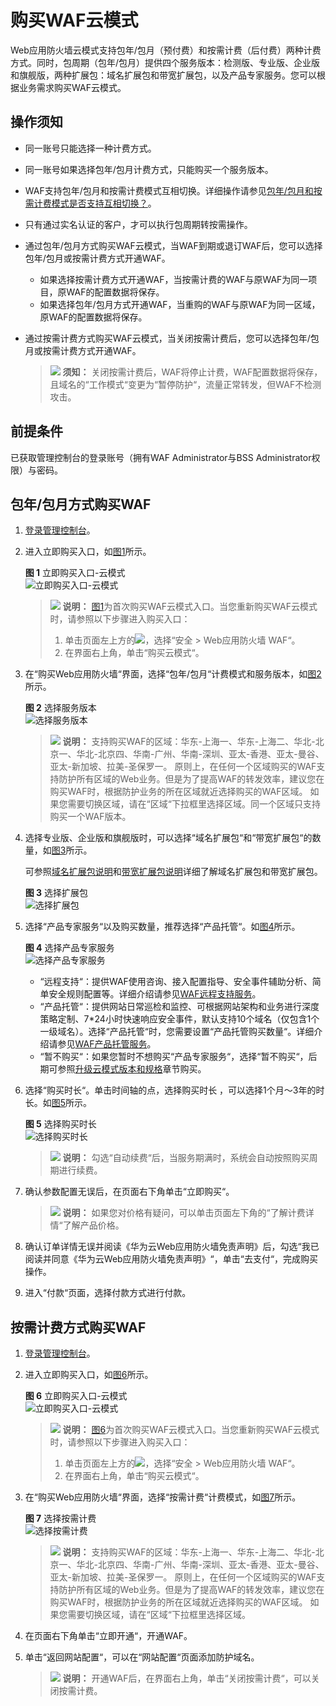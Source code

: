 # 购买WAF云模式<a name="waf_01_0109"></a>

Web应用防火墙云模式支持包年/包月（预付费）和按需计费（后付费）两种计费方式。同时，包周期（包年/包月）提供四个服务版本：检测版、专业版、企业版和旗舰版，两种扩展包：域名扩展包和带宽扩展包，以及产品专家服务。您可以根据业务需求购买WAF云模式。

## 操作须知<a name="section1761374225319"></a>

-   同一账号只能选择一种计费方式。
-   同一账号如果选择包年/包月计费方式，只能购买一个服务版本。
-   WAF支持包年/包月和按需计费模式互相切换。详细操作请参见[包年/包月和按需计费模式是否支持互相切换？](https://support.huaweicloud.com/waf_faq/waf_01_0276.html)。
-   只有通过实名认证的客户，才可以执行包周期转按需操作。
-   通过包年/包月方式购买WAF云模式，当WAF到期或退订WAF后，您可以选择包年/包月或按需计费方式开通WAF。
    -   如果选择按需计费方式开通WAF，当按需计费的WAF与原WAF为同一项目，原WAF的配置数据将保存。
    -   如果选择包年/包月方式开通WAF，当重购的WAF与原WAF为同一区域，原WAF的配置数据将保存。

-   通过按需计费方式购买WAF云模式，当关闭按需计费后，您可以选择包年/包月或按需计费方式开通WAF。

    >![](public_sys-resources/icon-notice.gif) **须知：** 
    >关闭按需计费后，WAF将停止计费，WAF配置数据将保存，且域名的“工作模式“变更为“暂停防护“，流量正常转发，但WAF不检测攻击。


## 前提条件<a name="zh-cn_topic_0110861189_section5331623210436"></a>

已获取管理控制台的登录账号（拥有WAF Administrator与BSS Administrator权限）与密码。

## 包年/包月方式购买WAF<a name="zh-cn_topic_0110861189_section29942210739"></a>

1.  [登录管理控制台](https://console.huaweicloud.com/?locale=zh-cn)。
2.  进入立即购买入口，如[图1](#zh-cn_topic_0110861189_fig1521873317493)所示。

    **图 1**  立即购买入口-云模式<a name="zh-cn_topic_0110861189_fig1521873317493"></a>  
    ![](figures/立即购买入口-云模式.png "立即购买入口-云模式")

    >![](public_sys-resources/icon-note.gif) **说明：** 
    >[图1](#zh-cn_topic_0110861189_fig1521873317493)为首次购买WAF云模式入口。当您重新购买WAF云模式时，请参照以下步骤进入购买入口：
    >1.  单击页面左上方的![](figures/icon-Service.png)，选择“安全  \>  Web应用防火墙 WAF“。
    >2.  在界面右上角，单击“购买云模式“。

3.  在“购买Web应用防火墙“界面，选择“包年/包月“计费模式和服务版本，如[图2](#zh-cn_topic_0110861189_fig5029231715163)所示。

    **图 2**  选择服务版本<a name="zh-cn_topic_0110861189_fig5029231715163"></a>  
    ![](figures/选择服务版本.png "选择服务版本")

    >![](public_sys-resources/icon-note.gif) **说明：** 
    >支持购买WAF的区域：华东-上海一、华东-上海二、华北-北京一、华北-北京四、华南-广州、华南-深圳、亚太-香港、亚太-曼谷、亚太-新加坡、拉美-圣保罗一。
    >原则上，在任何一个区域购买的WAF支持防护所有区域的Web业务。但是为了提高WAF的转发效率，建议您在购买WAF时，根据防护业务的所在区域就近选择购买的WAF区域。
    >如果您需要切换区域，请在“区域“下拉框里选择区域。同一个区域只支持购买一个WAF版本。

4.  选择专业版、企业版和旗舰版时，可以选择“域名扩展包“和“带宽扩展包“的数量，如[图3](#zh-cn_topic_0110861189_fig1584718591691)所示。

    可参照[域名扩展包说明](zh-cn_topic_0178853266.md)和[带宽扩展包说明](zh-cn_topic_0178853267.md)详细了解域名扩展包和带宽扩展包。

    **图 3**  选择扩展包<a name="zh-cn_topic_0110861189_fig1584718591691"></a>  
    ![](figures/选择扩展包.png "选择扩展包")

5.  选择“产品专家服务“以及购买数量，推荐选择“产品托管“。如[图4](#zh-cn_topic_0110861189_fig1526014115320)所示。

    **图 4**  选择产品专家服务<a name="zh-cn_topic_0110861189_fig1526014115320"></a>  
    ![](figures/选择产品专家服务.png "选择产品专家服务")

    -   “远程支持“：提供WAF使用咨询、接入配置指导、安全事件辅助分析、简单安全规则配置等。详细介绍请参见[WAF远程支持服务](zh-cn_topic_0178853268.md)。
    -   “产品托管“：提供网站日常巡检和监控、可根据网站架构和业务进行深度策略定制、7\*24小时快速响应安全事件，默认支持10个域名（仅包含1个一级域名）。选择“产品托管“时，您需要设置“产品托管购买数量“。详细介绍请参见[WAF产品托管服务](zh-cn_topic_0178853269.md)。
    -   “暂不购买“：如果您暂时不想购买“产品专家服务“，选择“暂不购买“，后期可参照[升级云模式版本和规格](zh-cn_topic_0178873921.md)章节购买。

6.  选择“购买时长“。单击时间轴的点，选择购买时长 ，可以选择1个月～3年的时长。如[图5](#zh-cn_topic_0110861189_fig187417211963)所示。

    **图 5**  选择购买时长<a name="zh-cn_topic_0110861189_fig187417211963"></a>  
    ![](figures/选择购买时长.png "选择购买时长")

    >![](public_sys-resources/icon-note.gif) **说明：** 
    >勾选“自动续费“后，当服务期满时，系统会自动按照购买周期进行续费。

7.  确认参数配置无误后，在页面右下角单击“立即购买“。

    >![](public_sys-resources/icon-note.gif) **说明：** 
    >如果您对价格有疑问，可以单击页面左下角的“了解计费详情“了解产品价格。

8.  确认订单详情无误并阅读《华为云Web应用防火墙免责声明》后，勾选“我已阅读并同意《华为云Web应用防火墙免责声明》“，单击“去支付“，完成购买操作。

1.  进入“付款“页面，选择付款方式进行付款。

## 按需计费方式购买WAF<a name="section610117232431"></a>

1.  [登录管理控制台](https://console.huaweicloud.com/?locale=zh-cn)。
2.  进入立即购买入口，如[图6](#waf_01_0109_zh-cn_topic_0110861189_fig1521873317493)所示。

    **图 6**  立即购买入口-云模式<a name="waf_01_0109_zh-cn_topic_0110861189_fig1521873317493"></a>  
    ![](figures/立即购买入口-云模式.png "立即购买入口-云模式")

    >![](public_sys-resources/icon-note.gif) **说明：** 
    >[图6](#waf_01_0109_zh-cn_topic_0110861189_fig1521873317493)为首次购买WAF云模式入口。当您重新购买WAF云模式时，请参照以下步骤进入购买入口：
    >1.  单击页面左上方的![](figures/icon-Service.png)，选择“安全  \>  Web应用防火墙 WAF“。
    >2.  在界面右上角，单击“购买云模式“。

3.  在“购买Web应用防火墙“界面，选择“按需计费“计费模式，如[图7](#fig1282912284435)所示。

    **图 7**  选择按需计费<a name="fig1282912284435"></a>  
    ![](figures/选择按需计费.png "选择按需计费")

    >![](public_sys-resources/icon-note.gif) **说明：** 
    >支持购买WAF的区域：华东-上海一、华东-上海二、华北-北京一、华北-北京四、华南-广州、华南-深圳、亚太-香港、亚太-曼谷、亚太-新加坡、拉美-圣保罗一。
    >原则上，在任何一个区域购买的WAF支持防护所有区域的Web业务。但是为了提高WAF的转发效率，建议您在购买WAF时，根据防护业务的所在区域就近选择购买的WAF区域。
    >如果您需要切换区域，请在“区域“下拉框里选择区域。


1.  在页面右下角单击“立即开通“，开通WAF。
2.  单击“返回网站配置“，可以在“网站配置“页面添加防护域名。

    >![](public_sys-resources/icon-note.gif) **说明：** 
    >开通WAF后，在界面右上角，单击“关闭按需计费“，可以关闭按需计费。



